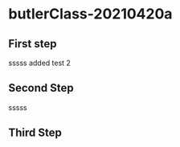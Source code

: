 # butlerClass-20210420a


## First step

sssss
added test 2


## Second Step

sssss



## Third Step



